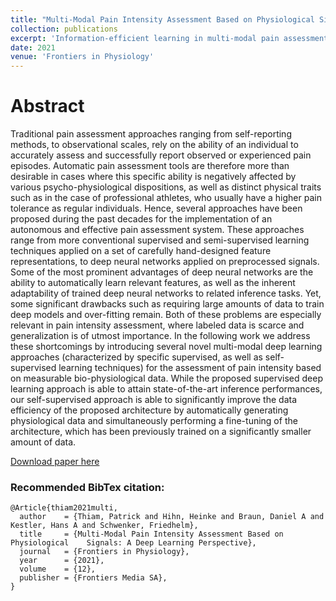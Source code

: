 ```yaml
---
title: "Multi-Modal Pain Intensity Assessment Based on Physiological Signals: A Deep Learning Perspective"
collection: publications
excerpt: 'Information-efficient learning in multi-modal pain assessment.'
date: 2021
venue: 'Frontiers in Physiology'
---
```

# Abstract
Traditional pain assessment approaches ranging from self-reporting methods, to observational scales, rely on the ability of an individual to accurately assess and successfully report observed or experienced pain episodes. Automatic pain assessment tools are therefore more than desirable in cases where this specific ability is negatively affected by various psycho-physiological dispositions, as well as distinct physical traits such as in the case of professional athletes, who usually have a higher pain tolerance as regular individuals. Hence, several approaches have been proposed during the past decades for the implementation of an autonomous and effective pain assessment system. These approaches range from more conventional supervised and semi-supervised learning techniques applied on a set of carefully hand-designed feature representations, to deep neural networks applied on preprocessed signals. Some of the most prominent advantages of deep neural networks are the ability to automatically learn relevant features, as well as the inherent adaptability of trained deep neural networks to related inference tasks. Yet, some significant drawbacks such as requiring large amounts of data to train deep models and over-fitting remain. Both of these problems are especially relevant in pain intensity assessment, where labeled data is scarce and generalization is of utmost importance. In the following work we address these shortcomings by introducing several novel multi-modal deep learning approaches (characterized by specific supervised, as well as self-supervised learning techniques) for the assessment of pain intensity based on measurable bio-physiological data. While the proposed supervised deep learning approach is able to attain state-of-the-art inference performances, our self-supervised approach is able to significantly improve the data efficiency of the proposed architecture by automatically generating physiological data and simultaneously performing a fine-tuning of the architecture, which has been previously trained on a significantly smaller amount of data.

[Download paper here](https://www.frontiersin.org/articles/10.3389/fphys.2021.720464/pdf)

### Recommended BibTex citation: 
    @Article{thiam2021multi,
      author    = {Thiam, Patrick and Hihn, Heinke and Braun, Daniel A and Kestler, Hans A and Schwenker, Friedhelm},
      title     = {Multi-Modal Pain Intensity Assessment Based on Physiological    Signals: A Deep Learning Perspective},
      journal   = {Frontiers in Physiology},
      year      = {2021},
      volume    = {12},
      publisher = {Frontiers Media SA},
    }